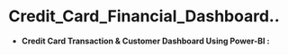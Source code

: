 # **Credit_Card_Financial_Dashboard..**

- **Credit Card Transaction & Customer Dashboard Using Power-BI :**
